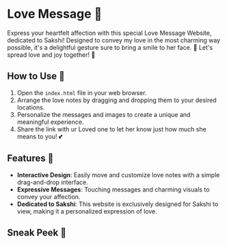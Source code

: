 # Love Message 💖

Express your heartfelt affection with this special Love Message Website, dedicated to Sakshi! Designed to convey my love in the most charming way possible, it's a delightful gesture sure to bring a smile to her face. 💌 Let's spread love and joy together! 💞

## How to Use 🌹

1. Open the `index.html` file in your web browser.
2. Arrange the love notes by dragging and dropping them to your desired locations.
3. Personalize the messages and images to create a unique and meaningful experience.
4. Share the link with ur Loved one to let her know just how much she means to you! 💕

## Features 🌟

- **Interactive Design**: Easily move and customize love notes with a simple drag-and-drop interface.
- **Expressive Messages**: Touching messages and charming visuals to convey your affection.
- **Dedicated to Sakshi**: This website is exclusively designed for Sakshi to view, making it a personalized expression of love.

## Sneak Peek 👀






